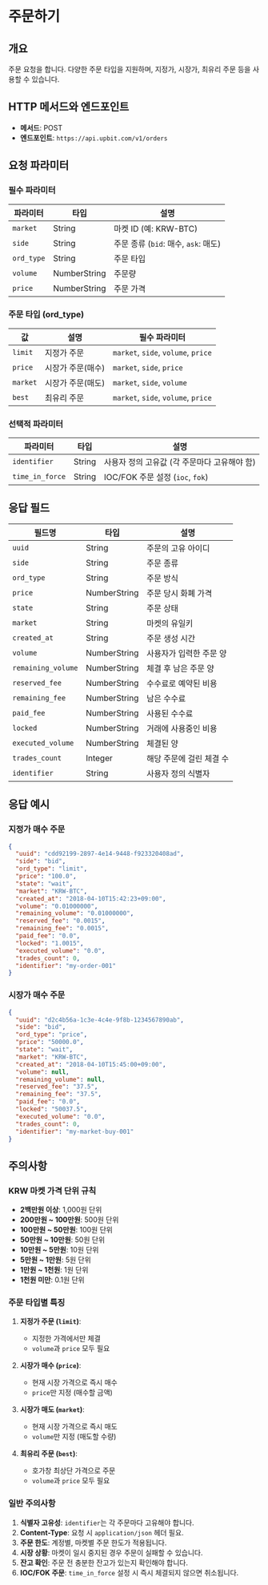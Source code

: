 # 주문하기

## 개요
주문 요청을 합니다. 다양한 주문 타입을 지원하며, 지정가, 시장가, 최유리 주문 등을 사용할 수 있습니다.

## HTTP 메서드와 엔드포인트
- **메서드**: POST
- **엔드포인트**: `https://api.upbit.com/v1/orders`

## 요청 파라미터

### 필수 파라미터
| 파라미터 | 타입 | 설명 |
|---------|-----|------|
| `market` | String | 마켓 ID (예: KRW-BTC) |
| `side` | String | 주문 종류 (`bid`: 매수, `ask`: 매도) |
| `ord_type` | String | 주문 타입 |
| `volume` | NumberString | 주문량 |
| `price` | NumberString | 주문 가격 |

### 주문 타입 (ord_type)
| 값 | 설명 | 필수 파라미터 |
|----|------|-------------|
| `limit` | 지정가 주문 | `market`, `side`, `volume`, `price` |
| `price` | 시장가 주문(매수) | `market`, `side`, `price` |
| `market` | 시장가 주문(매도) | `market`, `side`, `volume` |
| `best` | 최유리 주문 | `market`, `side`, `volume`, `price` |

### 선택적 파라미터
| 파라미터 | 타입 | 설명 |
|---------|-----|------|
| `identifier` | String | 사용자 정의 고유값 (각 주문마다 고유해야 함) |
| `time_in_force` | String | IOC/FOK 주문 설정 (`ioc`, `fok`) |

## 응답 필드

| 필드명 | 타입 | 설명 |
|--------|-----|------|
| `uuid` | String | 주문의 고유 아이디 |
| `side` | String | 주문 종류 |
| `ord_type` | String | 주문 방식 |
| `price` | NumberString | 주문 당시 화폐 가격 |
| `state` | String | 주문 상태 |
| `market` | String | 마켓의 유일키 |
| `created_at` | String | 주문 생성 시간 |
| `volume` | NumberString | 사용자가 입력한 주문 양 |
| `remaining_volume` | NumberString | 체결 후 남은 주문 양 |
| `reserved_fee` | NumberString | 수수료로 예약된 비용 |
| `remaining_fee` | NumberString | 남은 수수료 |
| `paid_fee` | NumberString | 사용된 수수료 |
| `locked` | NumberString | 거래에 사용중인 비용 |
| `executed_volume` | NumberString | 체결된 양 |
| `trades_count` | Integer | 해당 주문에 걸린 체결 수 |
| `identifier` | String | 사용자 정의 식별자 |

## 응답 예시

### 지정가 매수 주문
```json
{
  "uuid": "cdd92199-2897-4e14-9448-f923320408ad",
  "side": "bid",
  "ord_type": "limit",
  "price": "100.0",
  "state": "wait",
  "market": "KRW-BTC",
  "created_at": "2018-04-10T15:42:23+09:00",
  "volume": "0.01000000",
  "remaining_volume": "0.01000000",
  "reserved_fee": "0.0015",
  "remaining_fee": "0.0015",
  "paid_fee": "0.0",
  "locked": "1.0015",
  "executed_volume": "0.0",
  "trades_count": 0,
  "identifier": "my-order-001"
}
```

### 시장가 매수 주문
```json
{
  "uuid": "d2c4b56a-1c3e-4c4e-9f8b-1234567890ab",
  "side": "bid",
  "ord_type": "price",
  "price": "50000.0",
  "state": "wait",
  "market": "KRW-BTC",
  "created_at": "2018-04-10T15:45:00+09:00",
  "volume": null,
  "remaining_volume": null,
  "reserved_fee": "37.5",
  "remaining_fee": "37.5",
  "paid_fee": "0.0",
  "locked": "50037.5",
  "executed_volume": "0.0",
  "trades_count": 0,
  "identifier": "my-market-buy-001"
}
```

## 주의사항

### KRW 마켓 가격 단위 규칙
- **2백만원 이상**: 1,000원 단위
- **200만원 ~ 100만원**: 500원 단위
- **100만원 ~ 50만원**: 100원 단위
- **50만원 ~ 10만원**: 50원 단위
- **10만원 ~ 5만원**: 10원 단위
- **5만원 ~ 1만원**: 5원 단위
- **1만원 ~ 1천원**: 1원 단위
- **1천원 미만**: 0.1원 단위

### 주문 타입별 특징
1. **지정가 주문 (`limit`)**:
   - 지정한 가격에서만 체결
   - `volume`과 `price` 모두 필요

2. **시장가 매수 (`price`)**:
   - 현재 시장 가격으로 즉시 매수
   - `price`만 지정 (매수할 금액)

3. **시장가 매도 (`market`)**:
   - 현재 시장 가격으로 즉시 매도
   - `volume`만 지정 (매도할 수량)

4. **최유리 주문 (`best`)**:
   - 호가창 최상단 가격으로 주문
   - `volume`과 `price` 모두 필요

### 일반 주의사항
1. **식별자 고유성**: `identifier`는 각 주문마다 고유해야 합니다.
2. **Content-Type**: 요청 시 `application/json` 헤더 필요.
3. **주문 한도**: 계정별, 마켓별 주문 한도가 적용됩니다.
4. **시장 상황**: 마켓이 일시 중지된 경우 주문이 실패할 수 있습니다.
5. **잔고 확인**: 주문 전 충분한 잔고가 있는지 확인해야 합니다.
6. **IOC/FOK 주문**: `time_in_force` 설정 시 즉시 체결되지 않으면 취소됩니다.